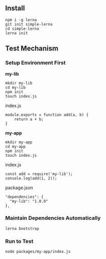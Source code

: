 
## Install

```shell
npm i -g lerna
git init simple-lerna
cd simple-lerna
lerna init
```

## Test Mechanism

### Setup Environment First

**my-lib**

```
mkdir my-lib
cd my-lib
npm init
touch index.js
```

index.js

```
module.exports = function add(a, b) {
    return a + b;
}
```

**my-app**

```
mkdir my-app
cd my-app
npm init
touch index.js
```

index.js

```
const add = require('my-lib');
console.log(add(1, 2));

```

package.json

```
"dependencies": {
  "my-lib": "1.0.0"
},
```

### Maintain Dependencies Automatically

```
lerna bootstrap
```

### Run to Test

```
node packages/my-app/index.js
```
